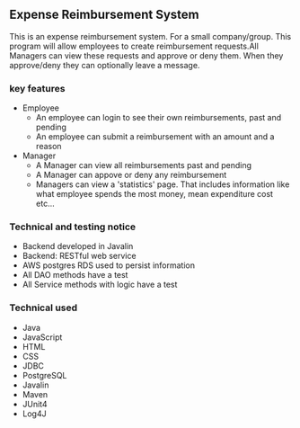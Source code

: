 ## Expense Reimbursement System
This is an expense reimbursement system. For a small company/group. This program will allow employees to create reimbursement requests.All Managers can view these requests and approve or deny them. When they approve/deny they
can optionally leave a message.

### key features
- Employee
    - An employee can login to see their own reimbursements, past and pending
    - An employee can submit a reimbursement with an amount and a reason
- Manager
    - A Manager can view all reimbursements past and pending
    - A Manager can appove or deny any reimbursement
    - Managers can view a 'statistics' page. That includes information like what employee spends the most money, mean expenditure cost etc...

### Technical and testing notice
- Backend developed in Javalin
- Backend: RESTful web service
- AWS postgres RDS used to persist information
- All DAO methods have a test
- All Service methods with logic have a test

### Technical used
- Java
- JavaScript
- HTML
- CSS
- JDBC
- PostgreSQL
- Javalin
- Maven
- JUnit4
- Log4J
